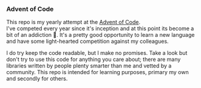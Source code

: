 ### Advent of Code

This repo is my yearly attempt at the [Advent of Code](https://adventofcode.com/).  
I've competed every year since it's inception and at this point its become a bit of an addiction 🤪.
It's a pretty good opportunity to learn a new language and have some light-hearted competition against my colleagues.

I do try keep the code readable, but I make no promises. Take a look but don't try to use this code for anything you care about; there are many libraries written by people plenty smarter than me and vetted by a community.
This repo is intended for learning purposes, primary my own and secondly for others.
